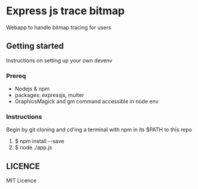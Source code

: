 # Express js trace bitmap

Webapp to handle bitmap tracing for users

## Getting started
Instructions on setting up your own devenv

### Prereq
- Nodejs & npm
- packages: expressjs, multer
- GraphicsMagick and gm command accessible in node env

### Instructions
Begin by git cloning and cd'ing a terminal with npm in its $PATH to this repo
1. $ npm install --save
2. $ node ./app.js

## LICENCE
MIT Licence
